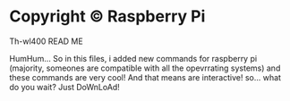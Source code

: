 # Copyright © Raspberry Pi

Th-wl400 READ ME

HumHum... So in this files, i added new commands for raspberry pi (majority, someones are compatible with all the opevrrating systems) and these commands are
very cool! And that means are interactive! so... what do you wait? Just DoWnLoAd!
